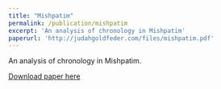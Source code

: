 ```yaml
---
title: "Mishpatim"
permalink: /publication/mishpatim
excerpt: 'An analysis of chronology in Mishpatim'
paperurl: 'http://judahgoldfeder.com/files/mishpatim.pdf'
---
```

An analysis of chronology in Mishpatim.


<object data="../files/mishpatim" width="1000" height="1000" type='application/pdf'></object>

[Download paper here](http://judahgoldfeder.com/files/mishpatim.pdf)
